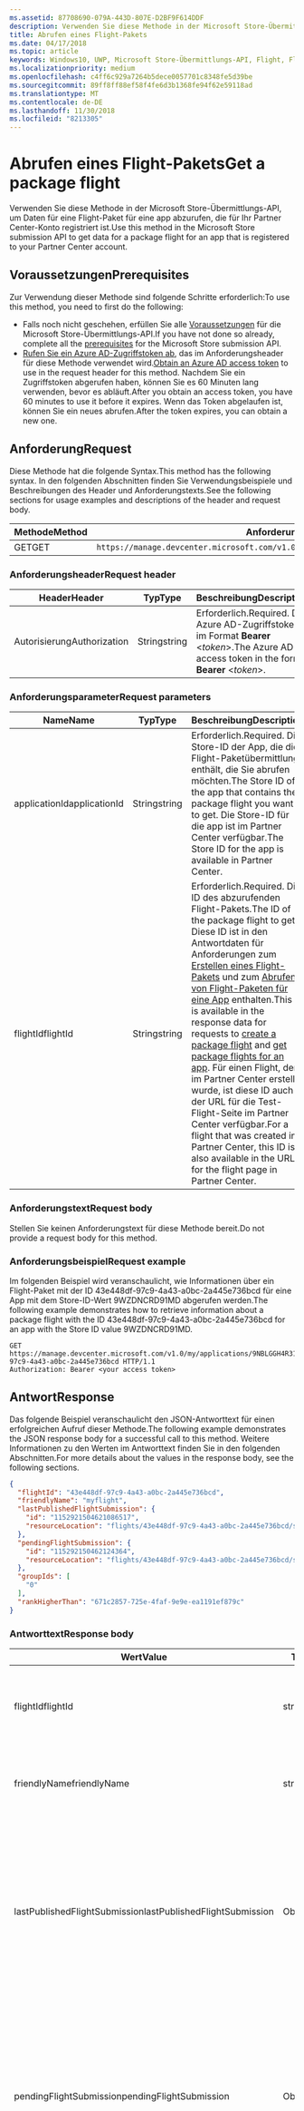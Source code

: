 ```yaml
---
ms.assetid: 87708690-079A-443D-807E-D2BF9F614DDF
description: Verwenden Sie diese Methode in der Microsoft Store-Übermittlungs-API, um Daten für eine Flight-Paket für eine app abzurufen, die für Ihr Partner Center-Konto registriert ist.
title: Abrufen eines Flight-Pakets
ms.date: 04/17/2018
ms.topic: article
keywords: Windows10, UWP, Microsoft Store-Übermittlungs-API, Flight, Flight-Pakete
ms.localizationpriority: medium
ms.openlocfilehash: c4ff6c929a7264b5dece0057701c8348fe5d39be
ms.sourcegitcommit: 89ff8ff88ef58f4fe6d3b1368fe94f62e59118ad
ms.translationtype: MT
ms.contentlocale: de-DE
ms.lasthandoff: 11/30/2018
ms.locfileid: "8213305"
---
```

# <a name="get-a-package-flight"></a><span data-ttu-id="28a54-104">Abrufen eines Flight-Pakets</span><span class="sxs-lookup"><span data-stu-id="28a54-104">Get a package flight</span></span>

<span data-ttu-id="28a54-105">Verwenden Sie diese Methode in der Microsoft Store-Übermittlungs-API, um Daten für eine Flight-Paket für eine app abzurufen, die für Ihr Partner Center-Konto registriert ist.</span><span class="sxs-lookup"><span data-stu-id="28a54-105">Use this method in the Microsoft Store submission API to get data for a package flight for an app that is registered to your Partner Center account.</span></span>

## <a name="prerequisites"></a><span data-ttu-id="28a54-106">Voraussetzungen</span><span class="sxs-lookup"><span data-stu-id="28a54-106">Prerequisites</span></span>

<span data-ttu-id="28a54-107">Zur Verwendung dieser Methode sind folgende Schritte erforderlich:</span><span class="sxs-lookup"><span data-stu-id="28a54-107">To use this method, you need to first do the following:</span></span>

* <span data-ttu-id="28a54-108">Falls noch nicht geschehen, erfüllen Sie alle [Voraussetzungen](create-and-manage-submissions-using-windows-store-services.md#prerequisites) für die Microsoft Store-Übermittlungs-API.</span><span class="sxs-lookup"><span data-stu-id="28a54-108">If you have not done so already, complete all the [prerequisites](create-and-manage-submissions-using-windows-store-services.md#prerequisites) for the Microsoft Store submission API.</span></span>
* <span data-ttu-id="28a54-109">[Rufen Sie ein Azure AD-Zugriffstoken ab](create-and-manage-submissions-using-windows-store-services.md#obtain-an-azure-ad-access-token), das im Anforderungsheader für diese Methode verwendet wird.</span><span class="sxs-lookup"><span data-stu-id="28a54-109">[Obtain an Azure AD access token](create-and-manage-submissions-using-windows-store-services.md#obtain-an-azure-ad-access-token) to use in the request header for this method.</span></span> <span data-ttu-id="28a54-110">Nachdem Sie ein Zugriffstoken abgerufen haben, können Sie es 60 Minuten lang verwenden, bevor es abläuft.</span><span class="sxs-lookup"><span data-stu-id="28a54-110">After you obtain an access token, you have 60 minutes to use it before it expires.</span></span> <span data-ttu-id="28a54-111">Wenn das Token abgelaufen ist, können Sie ein neues abrufen.</span><span class="sxs-lookup"><span data-stu-id="28a54-111">After the token expires, you can obtain a new one.</span></span>

## <a name="request"></a><span data-ttu-id="28a54-112">Anforderung</span><span class="sxs-lookup"><span data-stu-id="28a54-112">Request</span></span>

<span data-ttu-id="28a54-113">Diese Methode hat die folgende Syntax.</span><span class="sxs-lookup"><span data-stu-id="28a54-113">This method has the following syntax.</span></span> <span data-ttu-id="28a54-114">In den folgenden Abschnitten finden Sie Verwendungsbeispiele und Beschreibungen des Header und Anforderungstexts.</span><span class="sxs-lookup"><span data-stu-id="28a54-114">See the following sections for usage examples and descriptions of the header and request body.</span></span>

| <span data-ttu-id="28a54-115">Methode</span><span class="sxs-lookup"><span data-stu-id="28a54-115">Method</span></span> | <span data-ttu-id="28a54-116">Anforderungs-URI</span><span class="sxs-lookup"><span data-stu-id="28a54-116">Request URI</span></span>                                                      |
|--------|------------------------------------------------------------------|
| <span data-ttu-id="28a54-117">GET</span><span class="sxs-lookup"><span data-stu-id="28a54-117">GET</span></span>    | ```https://manage.devcenter.microsoft.com/v1.0/my/applications/{applicationId}/flights/{flightId}``` |


### <a name="request-header"></a><span data-ttu-id="28a54-118">Anforderungsheader</span><span class="sxs-lookup"><span data-stu-id="28a54-118">Request header</span></span>

| <span data-ttu-id="28a54-119">Header</span><span class="sxs-lookup"><span data-stu-id="28a54-119">Header</span></span>        | <span data-ttu-id="28a54-120">Typ</span><span class="sxs-lookup"><span data-stu-id="28a54-120">Type</span></span>   | <span data-ttu-id="28a54-121">Beschreibung</span><span class="sxs-lookup"><span data-stu-id="28a54-121">Description</span></span>                                                                 |
|---------------|--------|-----------------------------------------------------------------------------|
| <span data-ttu-id="28a54-122">Autorisierung</span><span class="sxs-lookup"><span data-stu-id="28a54-122">Authorization</span></span> | <span data-ttu-id="28a54-123">String</span><span class="sxs-lookup"><span data-stu-id="28a54-123">string</span></span> | <span data-ttu-id="28a54-124">Erforderlich.</span><span class="sxs-lookup"><span data-stu-id="28a54-124">Required.</span></span> <span data-ttu-id="28a54-125">Das Azure AD-Zugriffstoken im Format **Bearer** &lt;*token*&gt;.</span><span class="sxs-lookup"><span data-stu-id="28a54-125">The Azure AD access token in the form **Bearer** &lt;*token*&gt;.</span></span> |


### <a name="request-parameters"></a><span data-ttu-id="28a54-126">Anforderungsparameter</span><span class="sxs-lookup"><span data-stu-id="28a54-126">Request parameters</span></span>

| <span data-ttu-id="28a54-127">Name</span><span class="sxs-lookup"><span data-stu-id="28a54-127">Name</span></span>        | <span data-ttu-id="28a54-128">Typ</span><span class="sxs-lookup"><span data-stu-id="28a54-128">Type</span></span>   | <span data-ttu-id="28a54-129">Beschreibung</span><span class="sxs-lookup"><span data-stu-id="28a54-129">Description</span></span>                                                                 |
|---------------|--------|-----------------------------------------------------------------------------|
| <span data-ttu-id="28a54-130">applicationId</span><span class="sxs-lookup"><span data-stu-id="28a54-130">applicationId</span></span> | <span data-ttu-id="28a54-131">String</span><span class="sxs-lookup"><span data-stu-id="28a54-131">string</span></span> | <span data-ttu-id="28a54-132">Erforderlich.</span><span class="sxs-lookup"><span data-stu-id="28a54-132">Required.</span></span> <span data-ttu-id="28a54-133">Die Store-ID der App, die die Flight-Paketübermittlung enthält, die Sie abrufen möchten.</span><span class="sxs-lookup"><span data-stu-id="28a54-133">The Store ID of the app that contains the package flight you want to get.</span></span> <span data-ttu-id="28a54-134">Die Store-ID für die app ist im Partner Center verfügbar.</span><span class="sxs-lookup"><span data-stu-id="28a54-134">The Store ID for the app is available in Partner Center.</span></span>  |
| <span data-ttu-id="28a54-135">flightId</span><span class="sxs-lookup"><span data-stu-id="28a54-135">flightId</span></span> | <span data-ttu-id="28a54-136">String</span><span class="sxs-lookup"><span data-stu-id="28a54-136">string</span></span> | <span data-ttu-id="28a54-137">Erforderlich.</span><span class="sxs-lookup"><span data-stu-id="28a54-137">Required.</span></span> <span data-ttu-id="28a54-138">Die ID des abzurufenden Flight-Pakets.</span><span class="sxs-lookup"><span data-stu-id="28a54-138">The ID of the package flight to get.</span></span> <span data-ttu-id="28a54-139">Diese ID ist in den Antwortdaten für Anforderungen zum [Erstellen eines Flight-Pakets](create-a-flight.md) und zum [Abrufen von Flight-Paketen für eine App](get-flights-for-an-app.md) enthalten.</span><span class="sxs-lookup"><span data-stu-id="28a54-139">This ID is available in the response data for requests to [create a package flight](create-a-flight.md) and [get package flights for an app](get-flights-for-an-app.md).</span></span> <span data-ttu-id="28a54-140">Für einen Flight, der im Partner Center erstellt wurde, ist diese ID auch in der URL für die Test-Flight-Seite im Partner Center verfügbar.</span><span class="sxs-lookup"><span data-stu-id="28a54-140">For a flight that was created in Partner Center, this ID is also available in the URL for the flight page in Partner Center.</span></span>  |


### <a name="request-body"></a><span data-ttu-id="28a54-141">Anforderungstext</span><span class="sxs-lookup"><span data-stu-id="28a54-141">Request body</span></span>

<span data-ttu-id="28a54-142">Stellen Sie keinen Anforderungstext für diese Methode bereit.</span><span class="sxs-lookup"><span data-stu-id="28a54-142">Do not provide a request body for this method.</span></span>

### <a name="request-example"></a><span data-ttu-id="28a54-143">Anforderungsbeispiel</span><span class="sxs-lookup"><span data-stu-id="28a54-143">Request example</span></span>

<span data-ttu-id="28a54-144">Im folgenden Beispiel wird veranschaulicht, wie Informationen über ein Flight-Paket mit der ID 43e448df-97c9-4a43-a0bc-2a445e736bcd für eine App mit dem Store-ID-Wert 9WZDNCRD91MD abgerufen werden.</span><span class="sxs-lookup"><span data-stu-id="28a54-144">The following example demonstrates how to retrieve information about a package flight with the ID 43e448df-97c9-4a43-a0bc-2a445e736bcd for an app with the Store ID value 9WZDNCRD91MD.</span></span>

```
GET https://manage.devcenter.microsoft.com/v1.0/my/applications/9NBLGGH4R315/flights/43e448df-97c9-4a43-a0bc-2a445e736bcd HTTP/1.1
Authorization: Bearer <your access token>
```

## <a name="response"></a><span data-ttu-id="28a54-145">Antwort</span><span class="sxs-lookup"><span data-stu-id="28a54-145">Response</span></span>

<span data-ttu-id="28a54-146">Das folgende Beispiel veranschaulicht den JSON-Antworttext für einen erfolgreichen Aufruf dieser Methode.</span><span class="sxs-lookup"><span data-stu-id="28a54-146">The following example demonstrates the JSON response body for a successful call to this method.</span></span> <span data-ttu-id="28a54-147">Weitere Informationen zu den Werten im Antworttext finden Sie in den folgenden Abschnitten.</span><span class="sxs-lookup"><span data-stu-id="28a54-147">For more details about the values in the response body, see the following sections.</span></span>

```json
{
  "flightId": "43e448df-97c9-4a43-a0bc-2a445e736bcd",
  "friendlyName": "myflight",
  "lastPublishedFlightSubmission": {
    "id": "1152921504621086517",
    "resourceLocation": "flights/43e448df-97c9-4a43-a0bc-2a445e736bcd/submissions/1152921504621086517"
  },
  "pendingFlightSubmission": {
    "id": "115292150462124364",
    "resourceLocation": "flights/43e448df-97c9-4a43-a0bc-2a445e736bcd/submissions/1152921504621243647"
  },
  "groupIds": [
    "0"
  ],
  "rankHigherThan": "671c2857-725e-4faf-9e9e-ea1191ef879c"
}
```

### <a name="response-body"></a><span data-ttu-id="28a54-148">Antworttext</span><span class="sxs-lookup"><span data-stu-id="28a54-148">Response body</span></span>

| <span data-ttu-id="28a54-149">Wert</span><span class="sxs-lookup"><span data-stu-id="28a54-149">Value</span></span>      | <span data-ttu-id="28a54-150">Typ</span><span class="sxs-lookup"><span data-stu-id="28a54-150">Type</span></span>   | <span data-ttu-id="28a54-151">Beschreibung</span><span class="sxs-lookup"><span data-stu-id="28a54-151">Description</span></span>                                                                                                                                                                                                                                                                         |
|------------|--------|----------------------------------------------------------------------------------------------------------------------------------------------------------------------------------------------------------------------------------------------------------------------------------------|
| <span data-ttu-id="28a54-152">flightId</span><span class="sxs-lookup"><span data-stu-id="28a54-152">flightId</span></span>            | <span data-ttu-id="28a54-153">string</span><span class="sxs-lookup"><span data-stu-id="28a54-153">string</span></span>  | <span data-ttu-id="28a54-154">Die ID für das Flight-Paket.</span><span class="sxs-lookup"><span data-stu-id="28a54-154">The ID for the package flight.</span></span> <span data-ttu-id="28a54-155">Dieser Wert wird vom Partner Center bereitgestellt.</span><span class="sxs-lookup"><span data-stu-id="28a54-155">This value is supplied by Partner Center.</span></span>  |
| <span data-ttu-id="28a54-156">friendlyName</span><span class="sxs-lookup"><span data-stu-id="28a54-156">friendlyName</span></span>           | <span data-ttu-id="28a54-157">string</span><span class="sxs-lookup"><span data-stu-id="28a54-157">string</span></span>  | <span data-ttu-id="28a54-158">Der Name des Flight-Pakets nach Vorgabe des Entwicklers.</span><span class="sxs-lookup"><span data-stu-id="28a54-158">The name of the package flight, as specified by the developer.</span></span>   |  
| <span data-ttu-id="28a54-159">lastPublishedFlightSubmission</span><span class="sxs-lookup"><span data-stu-id="28a54-159">lastPublishedFlightSubmission</span></span>       | <span data-ttu-id="28a54-160">Objekt</span><span class="sxs-lookup"><span data-stu-id="28a54-160">object</span></span> | <span data-ttu-id="28a54-161">Ein Objekt, das Informationen über die letzte veröffentlichte Übermittlung für das Flight-Paket enthält.</span><span class="sxs-lookup"><span data-stu-id="28a54-161">An object that provides information about the last published submission for the package flight.</span></span> <span data-ttu-id="28a54-162">Weitere Informationen finden Sie unten im Abschnitt [Übermittlungsobjekt](#submission_object).</span><span class="sxs-lookup"><span data-stu-id="28a54-162">For more information, see the [Submission object](#submission_object) section below.</span></span>  |
| <span data-ttu-id="28a54-163">pendingFlightSubmission</span><span class="sxs-lookup"><span data-stu-id="28a54-163">pendingFlightSubmission</span></span>        | <span data-ttu-id="28a54-164">Objekt</span><span class="sxs-lookup"><span data-stu-id="28a54-164">object</span></span>  |  <span data-ttu-id="28a54-165">Ein Objekt, das Informationen über die aktuell ausstehende Übermittlung für das Flight-Paket enthält.</span><span class="sxs-lookup"><span data-stu-id="28a54-165">An object that provides information about the current pending submission for the package flight.</span></span> <span data-ttu-id="28a54-166">Weitere Informationen finden Sie unten im Abschnitt [Übermittlungsobjekt](#submission_object).</span><span class="sxs-lookup"><span data-stu-id="28a54-166">For more information, see the [Submission object](#submission_object) section below.</span></span>  |   
| <span data-ttu-id="28a54-167">groupIds</span><span class="sxs-lookup"><span data-stu-id="28a54-167">groupIds</span></span>           | <span data-ttu-id="28a54-168">array</span><span class="sxs-lookup"><span data-stu-id="28a54-168">array</span></span>  | <span data-ttu-id="28a54-169">Ein Array von Zeichenfolgen, die die IDs der Test-Flight-Gruppen enthalten, die dem Flight-Paket zugeordnet sind.</span><span class="sxs-lookup"><span data-stu-id="28a54-169">An array of strings that contain the IDs of the flight groups that are associated with the package flight.</span></span> <span data-ttu-id="28a54-170">Weitere Informationen zu Test-Flight-Gruppen finden Sie unter [Flight-Pakete](https://msdn.microsoft.com/windows/uwp/publish/package-flights).</span><span class="sxs-lookup"><span data-stu-id="28a54-170">For more information about flight groups, see [Package flights](https://msdn.microsoft.com/windows/uwp/publish/package-flights).</span></span>   |
| <span data-ttu-id="28a54-171">rankHigherThan</span><span class="sxs-lookup"><span data-stu-id="28a54-171">rankHigherThan</span></span>           | <span data-ttu-id="28a54-172">string</span><span class="sxs-lookup"><span data-stu-id="28a54-172">string</span></span>  | <span data-ttu-id="28a54-173">Der Anzeigename des Flight-Pakets, das den unmittelbar niedrigeren Rang als das aktuelle Flight-Paket erhält.</span><span class="sxs-lookup"><span data-stu-id="28a54-173">The friendly name of the package flight that is ranked immediately lower than the current package flight.</span></span> <span data-ttu-id="28a54-174">Weitere Informationen zur Bewertung von Test-Flight-Gruppen finden Sie unter [Flight-Pakete](https://msdn.microsoft.com/windows/uwp/publish/package-flights).</span><span class="sxs-lookup"><span data-stu-id="28a54-174">For more information about ranking flight groups, see [Package flights](https://msdn.microsoft.com/windows/uwp/publish/package-flights).</span></span>  |


<span id="submission_object" />

### <a name="submission-object"></a><span data-ttu-id="28a54-175">Übermittlungsobjekt</span><span class="sxs-lookup"><span data-stu-id="28a54-175">Submission object</span></span>

<span data-ttu-id="28a54-176">Die Werte *LastPublishedFlightSubmission* und *PendingFlightSubmission* im Antworttext enthalten Objekte mit Ressourceninformationen über eine Übermittlung für das Flight-Paket.</span><span class="sxs-lookup"><span data-stu-id="28a54-176">The *lastPublishedFlightSubmission* and *pendingFlightSubmission* values in the response body contain objects that provide resource information about a submission for the package flight.</span></span> <span data-ttu-id="28a54-177">Diese Objekte enthalten folgende Werte.</span><span class="sxs-lookup"><span data-stu-id="28a54-177">These objects have the following values.</span></span>

| <span data-ttu-id="28a54-178">Wert</span><span class="sxs-lookup"><span data-stu-id="28a54-178">Value</span></span>           | <span data-ttu-id="28a54-179">Typ</span><span class="sxs-lookup"><span data-stu-id="28a54-179">Type</span></span>    | <span data-ttu-id="28a54-180">Beschreibung</span><span class="sxs-lookup"><span data-stu-id="28a54-180">Description</span></span>                                                                                                                                                                                                                          |
|-----------------|---------|--------------------------------------------------------------------------------------------------------------------------------------------------------------------------------------------------------------------------------------|
| <span data-ttu-id="28a54-181">id</span><span class="sxs-lookup"><span data-stu-id="28a54-181">id</span></span>            | <span data-ttu-id="28a54-182">string</span><span class="sxs-lookup"><span data-stu-id="28a54-182">string</span></span>  | <span data-ttu-id="28a54-183">Die ID der Übermittlung.</span><span class="sxs-lookup"><span data-stu-id="28a54-183">The ID of the submission.</span></span>    |
| <span data-ttu-id="28a54-184">resourceLocation</span><span class="sxs-lookup"><span data-stu-id="28a54-184">resourceLocation</span></span>   | <span data-ttu-id="28a54-185">string</span><span class="sxs-lookup"><span data-stu-id="28a54-185">string</span></span>  | <span data-ttu-id="28a54-186">Ein relativer Pfad, den Sie an den Basisanforderungs-URI ```https://manage.devcenter.microsoft.com/v1.0/my/``` anfügen können, um die vollständigen Daten für die Übermittlung abzurufen.</span><span class="sxs-lookup"><span data-stu-id="28a54-186">A relative path that you can append to the base ```https://manage.devcenter.microsoft.com/v1.0/my/``` request URI to retrieve the complete data for the submission.</span></span>               |


## <a name="error-codes"></a><span data-ttu-id="28a54-187">Fehlercodes</span><span class="sxs-lookup"><span data-stu-id="28a54-187">Error codes</span></span>

<span data-ttu-id="28a54-188">Wenn die Anforderung nicht erfolgreich abgeschlossen werden kann, enthält die Antwort einen der folgenden HTTP-Fehlercodes.</span><span class="sxs-lookup"><span data-stu-id="28a54-188">If the request cannot be successfully completed, the response will contain one of the following HTTP error codes.</span></span>

| <span data-ttu-id="28a54-189">Fehlercode</span><span class="sxs-lookup"><span data-stu-id="28a54-189">Error code</span></span> |  <span data-ttu-id="28a54-190">Beschreibung</span><span class="sxs-lookup"><span data-stu-id="28a54-190">Description</span></span>     |
|--------|---------------------  |
| <span data-ttu-id="28a54-191">400</span><span class="sxs-lookup"><span data-stu-id="28a54-191">400</span></span>  | <span data-ttu-id="28a54-192">Die Anforderung ist ungültig.</span><span class="sxs-lookup"><span data-stu-id="28a54-192">The request is invalid.</span></span> |
| <span data-ttu-id="28a54-193">404</span><span class="sxs-lookup"><span data-stu-id="28a54-193">404</span></span>  | <span data-ttu-id="28a54-194">Das angegebene Flight-Paket konnte nicht gefunden werden.</span><span class="sxs-lookup"><span data-stu-id="28a54-194">The specified package flight could not be found.</span></span>   |   
| <span data-ttu-id="28a54-195">409</span><span class="sxs-lookup"><span data-stu-id="28a54-195">409</span></span>  | <span data-ttu-id="28a54-196">Die app verwendet ein Partner Center-Feature, das [derzeit nicht von der Microsoft Store-Übermittlungs-API unterstützt](create-and-manage-submissions-using-windows-store-services.md#not_supported)wird.</span><span class="sxs-lookup"><span data-stu-id="28a54-196">The app uses a Partner Center feature that is [currently not supported by the Microsoft Store submission API](create-and-manage-submissions-using-windows-store-services.md#not_supported).</span></span> |                                                                                                 


## <a name="related-topics"></a><span data-ttu-id="28a54-197">Verwandte Themen</span><span class="sxs-lookup"><span data-stu-id="28a54-197">Related topics</span></span>

* [<span data-ttu-id="28a54-198">Erstellen und Verwalten von Übermittlungen mit Microsoft Store-Diensten</span><span class="sxs-lookup"><span data-stu-id="28a54-198">Create and manage submissions using Microsoft Store services</span></span>](create-and-manage-submissions-using-windows-store-services.md)
* [<span data-ttu-id="28a54-199">Erstellen eines Flight-Pakets</span><span class="sxs-lookup"><span data-stu-id="28a54-199">Create a package flight</span></span>](create-a-flight.md)
* [<span data-ttu-id="28a54-200">Löschen eines Flight-Pakets</span><span class="sxs-lookup"><span data-stu-id="28a54-200">Delete a package flight</span></span>](delete-a-flight.md)
